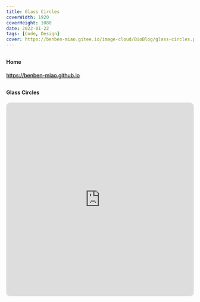 ```yaml
---
title: Glass Circles
coverWidth: 1920
coverHeight: 1080
date: 2022-01-22
tags: [Code, Design]
cover: https://benben-miao.gitee.io/image-cloud/BioBlog/glass-circles.png
---
```


<!-- <div style="background-color: #eeeeee; width: 120px; padding:5px 20px; border-radius: 3px;">Read More</div> -->
<!-- more -->

## 
#### Home
<div class="card">
  <a href="https://benben-miao.github.io" style="text-shadow: 1px 1px 3px #888;">https://benben-miao.github.io</a>
</div>

## 
#### Glass Circles
<div class="frame">
  <iframe frameborder="0" allowfullscreen mozallowfullscreen="true" webkitallowfullscreen="true" allow="fullscreen; autoplay; vr" 
  style="width: 100%; height: 520px; border-radius: 10px;" 
  src="https://my.spline.design/glasscircles-84d1203ac6506dff9329fb61abe0a7d5/">
  </iframe>
</div>